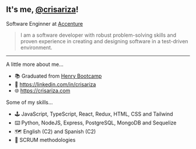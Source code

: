 ## It's me, <a href="https://crisariza.com/">@crisariza</a>!
Software Enginner at <a href="https://accenture.com/">Accenture</a>

> I am a software developer with robust problem-solving skills and proven experience in creating and designing software in a test-driven environment.
-----------
A little more about me...

- 📚 Graduated from <a href="https://www.soyhenry.com/">Henry Bootcamp</a>
- 👔 https://linkedin.com/in/crisariza
- 🌐 https://crisariza.com

Some of my skills...

- 🕹️ JavaScript, TypeScript, React, Redux, HTML, CSS and Tailwind
- ⌨️ Python, NodeJS, Express, PostgreSQL, MongoDB and Sequelize
- 🗺️ English (C2) and Spanish (C2)
- 💬 SCRUM methodologies
